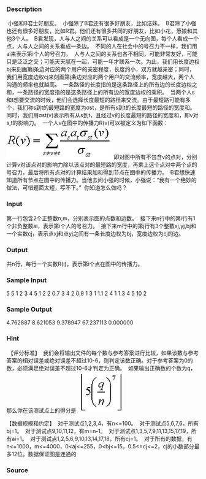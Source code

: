 
### Description
 小强和B君士好朋友。 
小强除了B君还有很多好朋友，比如洁妹。 
B君除了小强也还有很多好朋友，比如R君。他们还有很多共同的好朋友，比如小花，葱娘和其他3个人。 
B君发现，人与人之间的关系可以看成是一个无向图，每个人看成一个点，人与人之间的关系看成一条边。 
不同的人在社会中的号召力不一样，我们用ai来表示第i个人的号召力。 
人与人之间的关系也各不相同，可能非常友好，可能只是泛泛之交；可能天天腻在一起，可能一年才联系一次。为此，我们用长度边权bj来刻画第j条边对应的两个用户的亲密程度，长度约小，双方就越亲密；同时，我们用宽度边权cj来刻画第j条边对应的两个用户的交流频率，宽度越大，两个人沟通的频率也就越高。 
一条路径的长度指的是这条路径上的所有边的长度边权之和，一条路径的宽度指的是这条路径上的所有边的宽度边权的乘积。 
当两个人s和t想要交流的时候，他们会选择长度最短的路径来交流。由于最短路可能有多个，我们称s到t的最短路的宽度为σst，是所有s到t的长度最短的路径的宽度和。同时，我们用σst(v)表示所有从s到t，且经过v的长度最短的路径的宽度和，即v对s,t的影响力。 
一个人v在图中的传播力R(v)可以被定义为如下函数： 
 ![](/JudgeOnline/upload/201505/1.JPG)
即对图中所有不包含v的点对，分别计算v对该点对的影响力除以该点对的最短路的宽度，再乘上这个点对中两个点的号召力，最后将所有点对的计算结果加和得到节点在图中的传播力。 
B君想快速知道所有节点在图中的传播力。当他去问小强的时候，小强说：“我有一个绝妙的做法，可惜题面太短，写不下。” 
你知道怎么做吗？ 
### Input
第一行包含2个正整数n,m，分别表示图的点数和边数。 
接下来n行中的第i行有1个非负整数ai，表示第i个人的号召力。 
接下来m行中的第j行有3个整数xj,yj,bj和一个实数cj，表示点xj和点yj之间有一条长度边权为bj，宽度边权为cj的边。 
### Output
共n行，每行一个实数R(i)，表示第i个点在图中的传播力。 
### Sample Input
5 5
1 2 3 4 5
1 2 2 0.7
3 4 2 0.9
1 3 1 1.1
2 4 1 1.3
4 5 10 2
### Sample Output
4.762887
8.621053
9.378947
67.237113
0.000000
### Hint
 【评分标准】 
我们会将输出文件的每个数与参考答案进行比较，如果该数与参考答案的相对误差或绝对误差不超过10-6，则判定该数正确。对于参考答案为0的数，必须满足绝对误差不超过10-6才判定为正确。 
如果输出正确数的个数为q，那么你在该测试点上的得分是 
![](/JudgeOnline/upload/201505/2.JPG)
 

【数据规模和约定】 
对于测试点1,2,3,4，有n<=100。 
对于测试点5,6,7,6，所有bj=1。 
对于测试点9,10,11,12，有m=n-1。 
对于测试点1,3,5,7,9,11,13,15,17,19，所有ai=1。 
对于测试点1,2,5,6,9,10,13,14,17,18，所有cj=1。 
对于所有的数据，有n<=1000，m<=4000，0<aj<=255，0<bj<=15，0.5<=cj<=2，cj的小数部分最多12位。数据保证图是连通的

### Source
